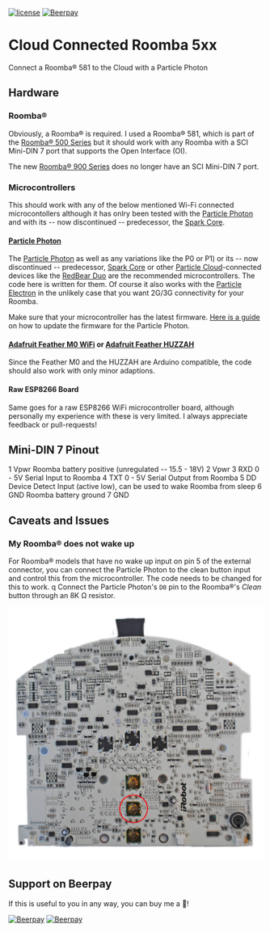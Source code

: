 [![license](https://img.shields.io/github/license/darkwinternight/roomba-wifi.svg?style=flat-square)]()
[![Beerpay](https://img.shields.io/beerpay/darkwinternight/roomba-wifi.svg?style=flat-square)](https://beerpay.io/darkwinternight/roomba-wifi)

# Cloud Connected Roomba 5xx

Connect a Roomba® 581 to the Cloud with a Particle Photon

## Hardware

### Roomba®

Obviously, a Roomba® is required. I used a Roomba® 581, which is part of the [Roomba® 500 Series](http://www.irobot.com/For-the-Home/Support/Product-Resources/Roomba-500-Resources.aspx) but it should work with any Roomba with a SCI Mini-DIN 7 port that supports the Open Interface (OI).

The new [Roomba® 900 Series](http://www.irobot.com/For-the-Home/Support/Product-Resources/Roomba-900-Resources.aspx) does no longer have an SCI Mini-DIN 7 port.

### Microcontrollers

This should work with any of the below mentioned Wi-Fi connected microcontollers although it has onlry been tested with the [Particle Photon](https://www.particle.io/products/hardware/photon-wifi-dev-kit) and with its -- now discontinued -- predecessor, the [Spark Core](https://docs.particle.io/datasheets/core-datasheet/).

#### [Particle Photon](https://www.particle.io/products/hardware/photon-wifi-dev-kit)

The [Particle Photon](https://www.particle.io/products/hardware/photon-wifi-dev-kit) as well as any variations like the P0 or P1) or its -- now discontinued -- predecessor, [Spark Core](https://docs.particle.io/datasheets/core-datasheet/) or other [Particle Cloud](https://www.particle.io/products/platform/particle-cloud)-connected devices like the [RedBear Duo](https://redbear.cc/duo/) are the recommended microcontrollers. The code here is written for them. Of course it also works with the [Particle Electron](https://www.particle.io/products/hardware/electron-cellular-dev-kit) in the unlikely case that you want 2G/3G connectivity for your Roomba.

Make sure that your microcontroller has the latest firmware. [Here is a guide](https://docs.particle.io/support/troubleshooting/firmware-upgrades/photon/) on how to update the firmware for the Particle Photon.

#### [Adafruit Feather M0 WiFi](https://www.adafruit.com/product/3010) or [Adafruit Feather HUZZAH](https://www.adafruit.com/product/2821)

Since the Feather M0 and the HUZZAH are Arduino compatible, the code should also work with only minor adaptions.

#### Raw ESP8266 Board

Same goes for a raw ESP8266 WiFi microcontroller board, although personally my experience with these is very limited. I always appreciate feedback or pull-requests!




## Mini-DIN 7 Pinout

1	Vpwr	Roomba battery positive (unregulated -- 15.5 - 18V)
2	Vpwr
3	RXD		0 - 5V Serial Input to Roomba
4	TXT		0 - 5V Serial Output from Roomba
5	DD		Device Detect Input (active low), can be used to wake Roomba from sleep
6	GND		Roomba battery ground
7	GND		

## Caveats and Issues

### My Roomba® does not wake up

For Roomba® models that have no wake up input on pin 5 of the external connector, you can connect the Particle Photon to the clean button input and control this from the microcontroller. The code needs to be changed for this to work.
q
Connect the Particle Photon's `D0` pin to the Roomba®'s *Clean* button through an 8K Ω resistor.

![Roomba® Clean Button](img/clean-button.png)

## Support on Beerpay

If this is useful to you in any way, you can buy me a :beer:!

[![Beerpay](https://beerpay.io/darkwinternight/roomba-wifi/badge.svg?style=beer-square)](https://beerpay.io/darkwinternight/roomba-wifi)  [![Beerpay](https://beerpay.io/darkwinternight/roomba-wifi/make-wish.svg?style=flat-square)](https://beerpay.io/darkwinternight/roomba-wifi?focus=wish)